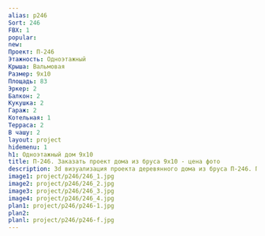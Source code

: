 ```yaml
---
alias: p246
Sort: 246
FBX: 1
popular: 
new: 
Проект: П-246
Этажность: Одноэтажный
Крыша: Вальмовая
Размер: 9х10
Площадь: 83
Эркер: 2
Балкон: 2
Кукушка: 2
Гараж: 2
Котельная: 1
Терраса: 2
В чашу: 2
layout: project
hidemenu: 1
h1: Одноэтажный дом 9х10
title: П-246. Заказать проект дома из бруса 9х10 - цена фото
description: 3d визуализация проекта деревянного дома из бруса П-246. Площадь 83 м2, размер 9х10. Вы можете внести любые изменения в проект.
image1: project/p246/246_1.jpg
image2: project/p246/246_2.jpg
image3: project/p246/246_3.jpg
image4: project/p246/246_4.jpg
plan1: project/p246/p246-1.jpg
plan2: 
planl: project/p246/p246-f.jpg
---
```

